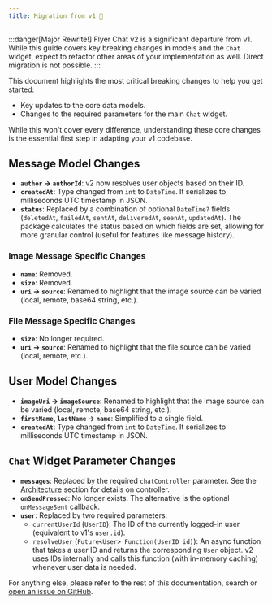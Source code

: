 ```yaml
---
title: Migration from v1 🔄
---
```


:::danger[Major Rewrite!]
Flyer Chat v2 is a significant departure from v1. While this guide covers key breaking changes in models and the `Chat` widget, expect to refactor other areas of your implementation as well. Direct migration is not possible.
:::

This document highlights the most critical breaking changes to help you get started:
*   Key updates to the core data models.
*   Changes to the required parameters for the main `Chat` widget.

While this won't cover every difference, understanding these core changes is the essential first step in adapting your v1 codebase.

## Message Model Changes

*   **`author` -> `authorId`**: v2 now resolves user objects based on their ID.
*   **`createdAt`**: Type changed from `int` to `DateTime`. It serializes to milliseconds UTC timestamp in JSON.
*   **`status`**: Replaced by a combination of optional `DateTime?` fields (`deletedAt`, `failedAt`, `sentAt`, `deliveredAt`, `seenAt`, `updatedAt`). The package calculates the status based on which fields are set, allowing for more granular control (useful for features like message history).

### Image Message Specific Changes

*   **`name`**: Removed.
*   **`size`**: Removed.
*   **`uri` -> `source`**: Renamed to highlight that the image source can be varied (local, remote, base64 string, etc.).

### File Message Specific Changes

*   **`size`**: No longer required.
*   **`uri` -> `source`**: Renamed to highlight that the file source can be varied (local, remote, etc.).

## User Model Changes

*   **`imageUri` -> `imageSource`**: Renamed to highlight that the image source can be varied (local, remote, base64 string, etc.).
*   **`firstName`, `lastName` -> `name`**: Simplified to a single field.
*   **`createdAt`**: Type changed from `int` to `DateTime`. It serializes to milliseconds UTC timestamp in JSON.

## `Chat` Widget Parameter Changes

*   **`messages`**: Replaced by the required `chatController` parameter. See the [Architecture](/docs/getting-started/architecture) section for details on controller.
*   **`onSendPressed`**: No longer exists. The alternative is the optional `onMessageSent` callback.
*   **`user`**: Replaced by two required parameters:
    *   `currentUserId` (`UserID`): The ID of the currently logged-in user (equivalent to v1's `user.id`).
    *   `resolveUser` (`Future<User> Function(UserID id)`): An async function that takes a user ID and returns the corresponding `User` object. v2 uses IDs internally and calls this function (with in-memory caching) whenever user data is needed.

For anything else, please refer to the rest of this documentation, search or [open an issue on GitHub](https://github.com/flyerhq/flutter_chat_ui/issues).
